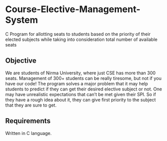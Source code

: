 # Course-Elective-Management-System
C Program for allotting seats to students based on the priority of their elected subjects while taking into consideration total number of available seats  
## Objective
We are students of Nirma University, where just CSE has more than 300 seats.
Management of 300+ students can be really tiresome, but not if you have our code!
The program solves a major problem that it may help students to predict if they can get their desired elective subject or not. One may have unrealistic expectations that can’t be met given their SPI. So if they have a rough idea about it, they can give first priority to the subject that they are sure to get.
## Requirements
Written in C language.
